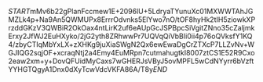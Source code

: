 $START$mMv6b22gPlanFccmew1E+2096lU+5LdryaTYunuXc01MXWWTAhJGMZLk4p+Na9An5QWMUPx8ErrrOdvnks5ElYwo7nO/tOF8hyHk2tIH5ziowkXPrzddGKzV3QWBiR2OkOax4ntLirK2uf6eAUpGcJSPBpcSiVgitZNno35cZaljmkErxy2JfWJ2EuHXyko/2jG2yth8ZRhwwPr7UQVqQiVbBIi0ii4p76oQVksfY1KQ4/zbyCTIqMbYxLX+zXHKg9juXiaSWgN2Qx6ewEwaDgCrZTXcP7LLZvNv+WGJIQG2sqjOF+xcraqNtj2a4Emy4EuMRpn7cutmahugtkI8007ztCS1E52R9Cxo2eaw2xm+y+DovQFUidMyCaxs7wGHERJsVByJ5ovMPFL5wCdNYyrr6bVzftYYHGTQgyA1Dnx0dXyTcwVdcVKFA86A/T8y$END$